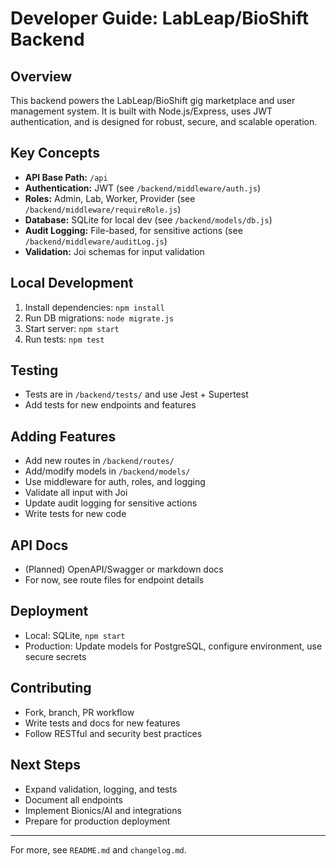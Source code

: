 # Developer Guide: LabLeap/BioShift Backend

## Overview
This backend powers the LabLeap/BioShift gig marketplace and user management system. It is built with Node.js/Express, uses JWT authentication, and is designed for robust, secure, and scalable operation.

## Key Concepts
- **API Base Path:** `/api`
- **Authentication:** JWT (see `/backend/middleware/auth.js`)
- **Roles:** Admin, Lab, Worker, Provider (see `/backend/middleware/requireRole.js`)
- **Database:** SQLite for local dev (see `/backend/models/db.js`)
- **Audit Logging:** File-based, for sensitive actions (see `/backend/middleware/auditLog.js`)
- **Validation:** Joi schemas for input validation

## Local Development
1. Install dependencies: `npm install`
2. Run DB migrations: `node migrate.js`
3. Start server: `npm start`
4. Run tests: `npm test`

## Testing
- Tests are in `/backend/tests/` and use Jest + Supertest
- Add tests for new endpoints and features

## Adding Features
- Add new routes in `/backend/routes/`
- Add/modify models in `/backend/models/`
- Use middleware for auth, roles, and logging
- Validate all input with Joi
- Update audit logging for sensitive actions
- Write tests for new code

## API Docs
- (Planned) OpenAPI/Swagger or markdown docs
- For now, see route files for endpoint details

## Deployment
- Local: SQLite, `npm start`
- Production: Update models for PostgreSQL, configure environment, use secure secrets

## Contributing
- Fork, branch, PR workflow
- Write tests and docs for new features
- Follow RESTful and security best practices

## Next Steps
- Expand validation, logging, and tests
- Document all endpoints
- Implement Bionics/AI and integrations
- Prepare for production deployment

---
For more, see `README.md` and `changelog.md`.
